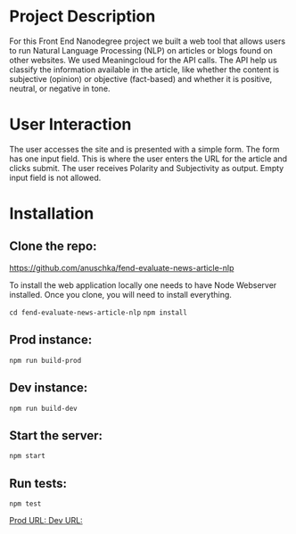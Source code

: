 # Project Description

For this Front End Nanodegree project we built a web tool that allows users to run Natural Language Processing (NLP) on articles or blogs found on other websites. We used Meaningcloud for the API calls. The API help us classify the information available in the article, like whether the content is subjective (opinion) or objective (fact-based) and whether it is positive, neutral, or negative in tone.

# User Interaction

The user accesses the site and is presented with a simple form. The form has one input field. This is where the user enters the URL
for the article and clicks submit. The user receives Polarity and Subjectivity as output. Empty input field is not allowed.

# Installation

## Clone the repo:
https://github.com/anuschka/fend-evaluate-news-article-nlp

To install the web application locally one needs to have Node Webserver installed.
Once you clone, you will need to install everything.

`cd fend-evaluate-news-article-nlp`
`npm install`

## Prod instance:
`npm run build-prod` 

## Dev instance:
`npm run build-dev`

## Start the server:
`npm start`

## Run tests:
`npm test`

[Prod URL: ](http://localhost:8081)
[Dev URL: ](http://localhost:8080)